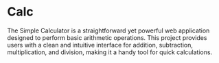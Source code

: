 # Calc
The Simple Calculator is a straightforward yet powerful web application designed to perform basic arithmetic operations. This project provides users with a clean and intuitive interface for addition, subtraction, multiplication, and division, making it a handy tool for quick calculations.
